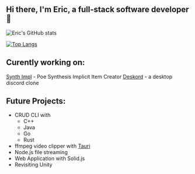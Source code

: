 ## Hi there, I'm Eric, a full-stack software developer 👋

![Eric's GitHub stats](https://github-readme-stats.vercel.app/api?username=eric-k-chu&show_icons=true&theme=tokyonight)

[![Top Langs](https://github-readme-stats.vercel.app/api/top-langs/?username=eric-k-chu&theme=tokyonight)](https://github.com/eric-k-chu/github-readme-stats)

## Curently working on:
[Synth Impl](https://github.com/eric-k-chu/synth-impl) - Poe Synthesis Implicit Item Creator
[Deskord](https://github.com/eric-k-chu/deskord) - a desktop discord clone


## Future Projects:
* CRUD CLI with
  * C++ 
  * Java
  * Go
  * Rust
* ffmpeg video clipper with [Tauri](https://tauri.app/)
* Node.js file streaming
* Web Application with Solid.js
* Revisiting Unity
